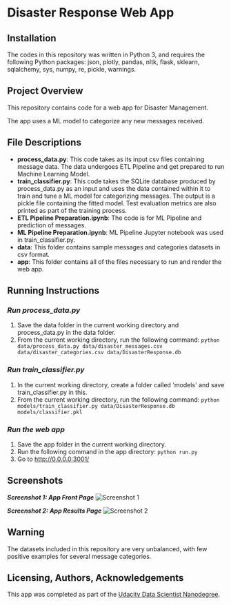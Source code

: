 # Disaster Response Web App

## Installation
The codes in this repository was written in Python 3, and requires the following Python packages: json, plotly, pandas, nltk, flask, sklearn, sqlalchemy, sys, numpy, re, pickle, warnings.

## Project Overview
This repository contains code for a web app for Disaster Management. 

The app uses a ML model to categorize any new messages received.

## File Descriptions
* **process_data.py**: This code takes as its input csv files containing message data. The data undergoes ETL Pipeline and get prepared to run Machine Learning Model. 
* **train_classifier.py**: This code takes the SQLite database produced by process_data.py as an input and uses the data contained within it to train and tune a ML model for categorizing messages. The output is a pickle file containing the fitted model. Test evaluation metrics are also printed as part of the training process.
* **ETL Pipeline Preparation.ipynb**: The code is for ML Pipeline and prediction of messages.
* **ML Pipeline Preparation.ipynb**: ML Pipeline Jupyter notebook was used in train_classifier.py. 
* **data**: This folder contains sample messages and categories datasets in csv format.
* **app**: This folder contains all of the files necessary to run and render the web app.

## Running Instructions
### ***Run process_data.py***
1. Save the data folder in the current working directory and process_data.py in the data folder.
2. From the current working directory, run the following command:
`python data/process_data.py data/disaster_messages.csv data/disaster_categories.csv data/DisasterResponse.db`

### ***Run train_classifier.py***
1. In the current working directory, create a folder called 'models' and save train_classifier.py in this.
2. From the current working directory, run the following command:
`python models/train_classifier.py data/DisasterResponse.db models/classifier.pkl`

### ***Run the web app***
1. Save the app folder in the current working directory.
2. Run the following command in the app directory:
    `python run.py`
3. Go to http://0.0.0.0:3001/

## Screenshots

***Screenshot 1: App Front Page***
![Screenshot 1](https://github.com/Soutir/Disaster-Response-Pipeline/new/master/Screenshot1.JPG)

***Screenshot 2: App Results Page***
![Screenshot 2](https://github.com/Soutir/Disaster-Response-Pipeline/new/master/Screenshot2.JPG)

## Warning
The datasets included in this repository are very unbalanced, with few positive examples for several message categories. 
## Licensing, Authors, Acknowledgements
This app was completed as part of the [Udacity Data Scientist Nanodegree](https://www.udacity.com/course/data-scientist-nanodegree--nd025).
